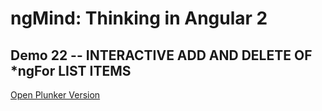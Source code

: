 # ngMind: Thinking in Angular 2

## Demo 22 -- INTERACTIVE ADD AND DELETE OF *ngFor LIST ITEMS

[Open Plunker Version](http://plnkr.co/edit/g5jOdx8GqImvx0dtVCIF?p=preview)
